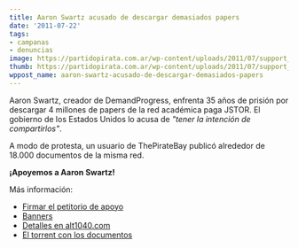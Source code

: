 ```yaml
---
title: Aaron Swartz acusado de descargar demasiados papers
date: '2011-07-22'
tags:
- campanas
- denuncias
image: https://partidopirata.com.ar/wp-content/uploads/2011/07/support_aaron-500.png
thumb: https://partidopirata.com.ar/wp-content/uploads/2011/07/support_aaron-500-150x150.png
wppost_name: aaron-swartz-acusado-de-descargar-demasiados-papers
---
```


Aaron Swartz, creador de DemandProgress, enfrenta 35 años de prisión por descargar 4 millones de papers de la red académica paga JSTOR. El gobierno de los Estados Unidos lo acusa de <em>"tener la intención de compartirlos"</em>.

A modo de protesta, un usuario de ThePirateBay publicó alrededor de 18.000 documentos de la misma red.

<strong>¡Apoyemos a Aaron Swartz!</strong>

Más información:
<ul>
	<li><a title="Demand Progress" href="http://act.demandprogress.org/sign/support_aaron/" target="_blank">Firmar el petitorio de apoyo</a></li>
	<li><a title="Derecho a Leeer" href="http://www.derechoaleer.org/2011/07/support-aaron.html" target="_blank">Banners</a></li>
	<li><a title="Alt1040" href="http://alt1040.com/2011/07/la-informacion-quiere-ser-libre-aaron-swartz-es-arrestado-bajo-cargos-de-crimenes-informaticos" target="_blank">Detalles en alt1040.com</a></li>
	<li><a title="The Pirate Bay" href="http://thepiratebay.org/torrent/6554331/Papers_from_Philosophical_Transactions_of_the_Royal_Society__fro" target="_blank">El torrent con los documentos</a></li>
</ul>
